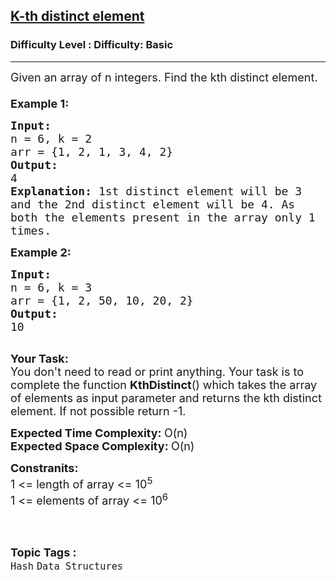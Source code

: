 <h2><a href="https://www.geeksforgeeks.org/problems/k-th-distinct-element4510/0">K-th distinct element</a></h2><h3>Difficulty Level : Difficulty: Basic</h3><hr><div class="problems_problem_content__Xm_eO"><p><span style="font-size:18px">Given an array of n integers. Find the kth distinct element.<br>
<br>
<strong>Example 1:</strong></span></p>

<pre><span style="font-size:18px"><strong>Input: 
</strong>n = 6, k = 2
arr = {1, 2, 1, 3, 4, 2}
<strong>Output:
</strong></span><span style="font-size:18px">4
<strong>Explanation: </strong>1st distinct element will be 3
and the 2nd distinct element will be 4. As 
both the elements present in the array only 1 
times.</span>
</pre>

<p><span style="font-size:18px"><strong>Example 2:</strong></span></p>

<pre><span style="font-size:18px"><strong>Input: 
</strong>n = 6, k = 3</span>
<span style="font-size:18px">arr = {1, 2, 50, 10, 20, 2}
<strong>Output:
</strong>10</span>

</pre>

<p><span style="font-size:18px"><strong>Your Task:</strong><br>
You don't need to read or print anything. Your task is to complete the function&nbsp;<strong>KthDistinct</strong>() which takes the array of elements as input parameter and returns the kth distinct element. If not possible return -1.</span></p>

<p><span style="font-size:18px"><strong>Expected Time Complexity:&nbsp;</strong>O(n)<br>
<strong>Expected Space Complexity:&nbsp;</strong>O(n)</span></p>

<p><span style="font-size:18px"><strong>Constranits:</strong><br>
1 &lt;= length of array &lt;= 10<sup>5</sup><br>
1 &lt;= elements of array &lt;= 10<sup>6</sup></span><br>
&nbsp;</p>
</div><br><p><span style=font-size:18px><strong>Topic Tags : </strong><br><code>Hash</code>&nbsp;<code>Data Structures</code>&nbsp;